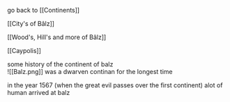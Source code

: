 go back to [[Continents]]

[[City's of Bâlz]]

[[Wood's, Hill's and more of Bâlz]]

[[Caypolis]]

some history of the continent of balz  
![[Balz.png]]
was a dwarven continan for the longest time 

in the year 1567 (when the great evil passes over the first continent) alot of human arrived at balz 